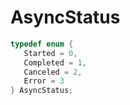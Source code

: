# AsyncStatus

```C
typedef enum {
   Started = 0,
   Completed = 1,
   Canceled = 2,
   Error = 3
} AsyncStatus;
```
